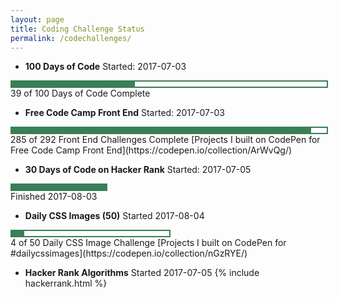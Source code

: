 ```yaml
---
layout: page
title: Coding Challenge Status
permalink: /codechallenges/
---
```



+ **100 Days of Code**
Started: 2017-07-03
<div style = "width: 100%; height: 8px; border: 2px; border-style: solid; border-color: #3a7f57;">
  <div style = "width: 39%; height: 8px; background-color: #3a7f57;">
  </div>
</div>
39 of 100 Days of Code Complete

+ **Free Code Camp Front End**
Started: 2017-07-03
<div style = "width: 100%; height: 8px; border: 2px; border-style: solid; border-color: #3a7f57;">
  <div style = "width: 95%; height: 8px; background-color: #3a7f57;">
  </div>
</div>
285 of 292 Front End Challenges Complete
[Projects I built on CodePen for Free Code Camp Front End](https://codepen.io/collection/ArWvQg/)

+ **30 Days of Code on Hacker Rank**
Started: 2017-07-05
<div style = "width: 30%; height: 8px; border: 2px; border-style: solid; border-color: #3a7f57;">
  <div style = "width: 100%; height: 8px; background-color: #3a7f57;">
  </div>   
</div>
Finished 2017-08-03


+ **Daily CSS Images (50)**
Started 2017-08-04    
<div style = "width: 50%; height: 8px; border: 2px; border-style: solid; border-color: #3a7f57;">
  <div style = "width: 8%; height: 8px; background-color: #3a7f57;">
  </div>   
</div>
4 of 50 Daily CSS Image Challenge
[Projects I built on CodePen for #dailycssimages](https://codepen.io/collection/nGzRYE/)

    
+ **Hacker Rank Algorithms**
Started 2017-07-05
{% include hackerrank.html %}
